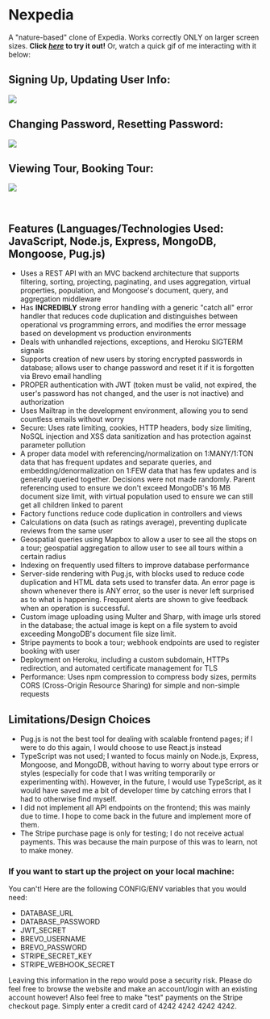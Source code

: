 # Nexpedia

A "nature-based" clone of Expedia. Works correctly ONLY on larger screen sizes. **Click [*here*](https://nexpedia.prempreetbrar.me) to 
try it out!** Or, watch a quick gif of me interacting with it below:

## Signing Up, Updating User Info:
![](gifs/auth.gif)

## Changing Password, Resetting Password:
![](gifs/password.gif)

## Viewing Tour, Booking Tour:
![](gifs/tours.gif)

&nbsp;

## Features (Languages/Technologies Used: JavaScript, Node.js, Express, MongoDB, Mongoose, Pug.js)

- Uses a REST API with an MVC backend architecture that supports filtering, sorting, projecting, paginating, and uses aggregation, virtual properties, population, and Mongoose's document, query, and aggregation middleware
- Has **INCREDIBLY** strong error handling with a generic "catch all" error handler that reduces code duplication and distinguishes between operational vs programming errors, and modifies the error message based on development vs production environments
- Deals with unhandled rejections, exceptions, and Heroku SIGTERM signals
- Supports creation of new users by storing encrypted passwords in database; allows user to change password and reset it if it is forgotten via Brevo email handling
- PROPER authentication with JWT (token must be valid, not expired, the user's password has not changed, and the user is not inactive) and authorization
- Uses Mailtrap in the development environment, allowing you to send countless emails without worry
- Secure: Uses rate limiting, cookies, HTTP headers, body size limiting, NoSQL injection and XSS data sanitization and has protection against parameter pollution
- A proper data model with referencing/normalization on 1:MANY/1:TON data that has frequent updates and separate queries, and embedding/denormalization on 1:FEW data that has few updates and is generally queried together. Decisions were not made randomly. Parent referencing used to ensure we don't exceed MongoDB's 16 MB document size limit, with virtual population used to ensure we can still get all children linked to parent
- Factory functions reduce code duplication in controllers and views
- Calculations on data (such as ratings average), preventing duplicate reviews from the same user
- Geospatial queries using Mapbox to allow a user to see all the stops on a tour; geospatial aggregation to allow user to see all tours within a certain radius
- Indexing on frequently used filters to improve database performance
- Server-side rendering with Pug.js, with blocks used to reduce code duplication and HTML data sets used to transfer data. An error page is shown whenever there is ANY error, so the user is never left surprised as to what is happening. Frequent alerts are shown to give feedback when an operation is successful.
- Custom image uploading using Multer and Sharp, with image urls stored in the database; the actual image is kept on a file system to avoid exceeding MongoDB's document file size limit.
- Stripe payments to book a tour; webhook endpoints are used to register booking with user
- Deployment on Heroku, including a custom subdomain, HTTPs redirection, and automated certificate management for TLS
- Performance: Uses npm compression to compress body sizes, permits CORS (Cross-Origin Resource Sharing) for simple and non-simple requests
&nbsp;

## Limitations/Design Choices

- Pug.js is not the best tool for dealing with scalable frontend pages; if I were to do this again, I would choose to use React.js instead
- TypeScript was not used; I wanted to focus mainly on Node.js, Express, Mongoose, and MongoDB, without having to worry about type errors or styles (especially for code that I was writing temporarily or experimenting with). However, in the future, I would use TypeScript, as it would have saved me a bit of developer time by catching errors that I had to otherwise find myself.
- I did not implement all API endpoints on the frontend; this was mainly due to time. I hope to come back in the future and implement more of them.
- The Stripe purchase page is only for testing; I do not receive actual payments. This was because the main purpose of this was to learn, not to make money.
&nbsp;

### If you want to start up the project on your local machine:

You can't! Here are the following CONFIG/ENV variables that you would need:
- DATABASE_URL
- DATABASE_PASSWORD
- JWT_SECRET
- BREVO_USERNAME
- BREVO_PASSWORD
- STRIPE_SECRET_KEY
- STRIPE_WEBHOOK_SECRET

Leaving this information in the repo would pose a security risk. Please do feel free to browse the website and make an account/login with an existing account however! Also feel free to make "test" payments on the Stripe checkout page. Simply enter a credit card of 4242 4242 4242 4242.
  
